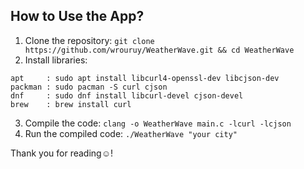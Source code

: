 ## How to Use the App?
1. Clone the repository: ``` git clone https://github.com/wrouruy/WeatherWave.git && cd WeatherWave ```
2. Install libraries:
```
apt     : sudo apt install libcurl4-openssl-dev libcjson-dev
packman : sudo pacman -S curl cjson
dnf     : sudo dnf install libcurl-devel cjson-devel
brew    : brew install curl
```
3. Compile the code: ``` clang -o WeatherWave main.c -lcurl -lcjson ```
4. Run the compiled code: ``` ./WeatherWave "your city" ```

Thank you for reading☺️!
